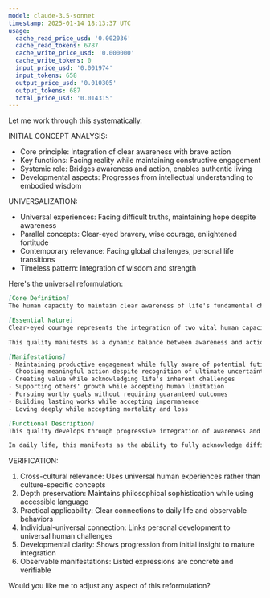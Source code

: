 ```yaml
---
model: claude-3.5-sonnet
timestamp: 2025-01-14 18:13:37 UTC
usage:
  cache_read_price_usd: '0.002036'
  cache_read_tokens: 6787
  cache_write_price_usd: '0.000000'
  cache_write_tokens: 0
  input_price_usd: '0.001974'
  input_tokens: 658
  output_price_usd: '0.010305'
  output_tokens: 687
  total_price_usd: '0.014315'
---
```


Let me work through this systematically.

INITIAL CONCEPT ANALYSIS:
- Core principle: Integration of clear awareness with brave action
- Key functions: Facing reality while maintaining constructive engagement
- Systemic role: Bridges awareness and action, enables authentic living
- Developmental aspects: Progresses from intellectual understanding to embodied wisdom

UNIVERSALIZATION:
- Universal experiences: Facing difficult truths, maintaining hope despite awareness
- Parallel concepts: Clear-eyed bravery, wise courage, enlightened fortitude
- Contemporary relevance: Facing global challenges, personal life transitions
- Timeless pattern: Integration of wisdom and strength

Here's the universal reformulation:

```markdown
[Core Definition]
The human capacity to maintain clear awareness of life's fundamental challenges and limitations while actively engaging in meaningful action and creation. It combines unflinching perception with sustained constructive engagement, enabling authentic living in full recognition of reality's complexities.

[Essential Nature]
Clear-eyed courage represents the integration of two vital human capacities: the ability to see reality as it is without defensive distortion, and the strength to act constructively in light of this awareness. Unlike simple bravery or mere clarity of thought, this quality enables individuals to hold seemingly opposing truths - the recognition of life's inherent difficulties alongside the choice to engage meaningfully despite them.

This quality manifests as a dynamic balance between awareness and action, preventing both paralysis from over-analysis and blind reactivity from insufficient reflection. It enables individuals to face uncertainty, loss, and limitation while maintaining creative engagement with life's possibilities.

[Manifestations]
- Maintaining productive engagement while fully aware of potential futility
- Choosing meaningful action despite recognition of ultimate uncertainty
- Creating value while acknowledging life's inherent challenges
- Supporting others' growth while accepting human limitation
- Pursuing worthy goals without requiring guaranteed outcomes
- Building lasting works while accepting impermanence
- Loving deeply while accepting mortality and loss

[Functional Description]
This quality develops through progressive integration of awareness and action. Initially, individuals glimpse difficult truths about existence - impermanence, uncertainty, limitation - while learning to maintain functional engagement rather than retreating into denial or despair. Through practice, this capacity deepens into a stable ability to hold awareness of life's fundamental challenges while actively creating meaning and value.

In daily life, this manifests as the ability to fully acknowledge difficulties while maintaining constructive engagement. Whether facing personal challenges, professional obstacles, or global issues, individuals expressing this quality neither deny reality's complexity nor become paralyzed by it. Instead, they channel awareness into informed, meaningful action while maintaining both clarity and commitment.
```

VERIFICATION:
1. Cross-cultural relevance: Uses universal human experiences rather than culture-specific concepts
2. Depth preservation: Maintains philosophical sophistication while using accessible language
3. Practical applicability: Clear connections to daily life and observable behaviors
4. Individual-universal connection: Links personal development to universal human challenges
5. Developmental clarity: Shows progression from initial insight to mature integration
6. Observable manifestations: Listed expressions are concrete and verifiable

Would you like me to adjust any aspect of this reformulation?